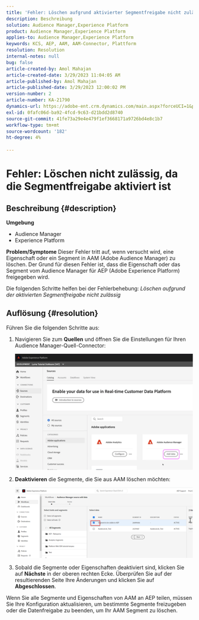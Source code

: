 ```yaml
---
title: 'Fehler: Löschen aufgrund aktivierter Segmentfreigabe nicht zulässig.'
description: Beschreibung
solution: Audience Manager,Experience Platform
product: Audience Manager,Experience Platform
applies-to: Audience Manager,Experience Platform
keywords: KCS, AEP, AAM, AAM-Connector, Plattform
resolution: Resolution
internal-notes: null
bug: false
article-created-by: Amol Mahajan
article-created-date: 3/29/2023 11:04:05 AM
article-published-by: Amol Mahajan
article-published-date: 3/29/2023 12:00:02 PM
version-number: 2
article-number: KA-21790
dynamics-url: https://adobe-ent.crm.dynamics.com/main.aspx?forceUCI=1&pagetype=entityrecord&etn=knowledgearticle&id=2959ba6a-21ce-ed11-b597-6045bd0065b6
exl-id: 0fafc06d-ba92-4fcd-9c63-d21bdd2d8740
source-git-commit: 41fe73a29e4e479f1ef3668171a9726bd4e8c1b7
workflow-type: tm+mt
source-wordcount: '182'
ht-degree: 4%

---
```


# Fehler: Löschen nicht zulässig, da die Segmentfreigabe aktiviert ist

## Beschreibung {#description}

<b>Umgebung</b>
- Audience Manager
- Experience Platform



<b>Problem/Symptome</b>
Dieser Fehler tritt auf, wenn versucht wird, eine Eigenschaft oder ein Segment in AAM (Adobe Audience Manager) zu löschen. Der Grund für diesen Fehler ist, dass die Eigenschaft oder das Segment vom Audience Manager für AEP (Adobe Experience Platform) freigegeben wird.

Die folgenden Schritte helfen bei der Fehlerbehebung: *Löschen aufgrund der aktivierten Segmentfreigabe nicht zulässig*


## Auflösung {#resolution}

Führen Sie die folgenden Schritte aus:<br>


1. Navigieren Sie zum <b>Quellen</b> und öffnen Sie die Einstellungen für Ihren Audience Manager-Quell-Connector:



   ![](assets/fc2c0636-a6cd-ed11-b597-6045bd006239.png)


2. <b>Deaktivieren</b> die Segmente, die Sie aus AAM löschen möchten:

   ![](assets/48be788f-a6cd-ed11-b597-6045bd006239.png)
3. Sobald die Segmente oder Eigenschaften deaktiviert sind, klicken Sie auf <b>Nächste</b> in der oberen rechten Ecke. Überprüfen Sie auf der resultierenden Seite Ihre Änderungen und klicken Sie auf <b>Abgeschlossen</b>.




Wenn Sie alle Segmente und Eigenschaften von AAM an AEP teilen, müssen Sie Ihre Konfiguration aktualisieren, um bestimmte Segmente freizugeben oder die Datenfreigabe zu beenden, um Ihr AAM Segment zu löschen.
